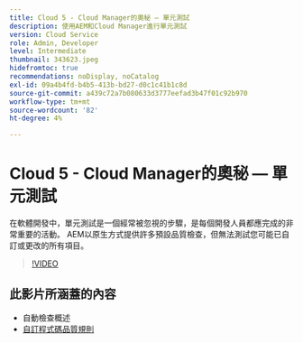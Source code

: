 ```yaml
---
title: Cloud 5 - Cloud Manager的奧秘 — 單元測試
description: 使用AEM和Cloud Manager進行單元測試
version: Cloud Service
role: Admin, Developer
level: Intermediate
thumbnail: 343623.jpeg
hidefromtoc: true
recommendations: noDisplay, noCatalog
exl-id: 09a4b4fd-b4b5-413b-bd27-d0c1c41b1c8d
source-git-commit: a439c72a7b080633d3777eefad3b47f01c92b970
workflow-type: tm+mt
source-wordcount: '82'
ht-degree: 4%

---
```


# Cloud 5 - Cloud Manager的奧秘 — 單元測試

在軟體開發中，單元測試是一個經常被忽視的步驟，是每個開發人員都應完成的非常重要的活動。 AEM以原生方式提供許多預設品質檢查，但無法測試您可能已自訂或更改的所有項目。

>[!VIDEO](https://video.tv.adobe.com/v/343623?quality=12&learn=on)

## 此影片所涵蓋的內容

+ 自動檢查概述
+ [自訂程式碼品質規則](https://experienceleague.adobe.com/docs/experience-manager-cloud-service/content/implementing/using-cloud-manager/test-results/custom-code-quality-rules.html)
